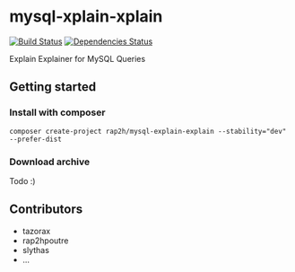 mysql-xplain-xplain
===================
[![Build Status](https://travis-ci.org/rap2hpoutre/mysql-xplain-xplain.png?branch=master)](https://travis-ci.org/rap2hpoutre/mysql-xplain-xplain) [![Dependencies Status](https://depending.in/rap2hpoutre/mysql-xplain-xplain.png)](http://depending.in/rap2hpoutre/mysql-xplain-xplain)

Explain Explainer for MySQL Queries

Getting started
---------------
### Install with composer
    composer create-project rap2h/mysql-explain-explain --stability="dev" --prefer-dist
### Download archive
Todo :)


Contributors 
------------
  - tazorax
  - rap2hpoutre
  - slythas
  - ...

